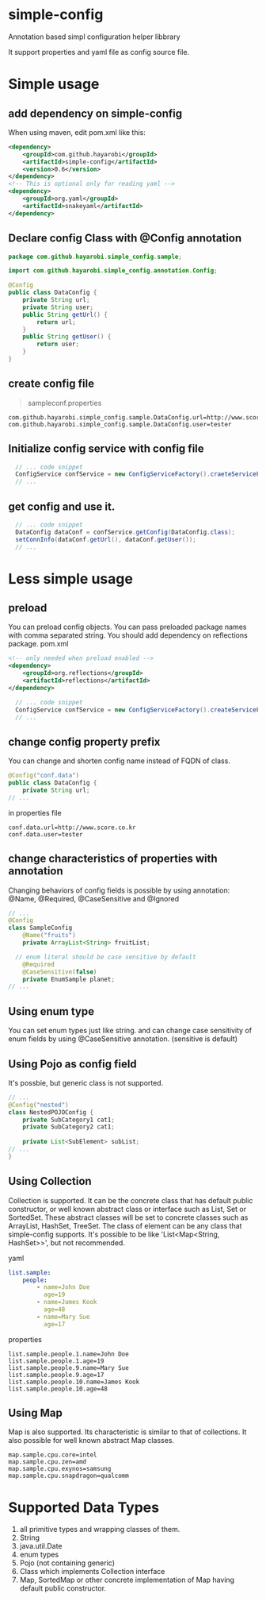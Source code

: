 # simple-config
Annotation based simpl configuration helper libbrary

It support properties and yaml file as config source file.

# Simple usage
## add dependency on simple-config 
When using maven, edit pom.xml like this: 
```xml
<dependency>
    <groupId>com.github.hayarobi</groupId>
    <artifactId>simple-config</artifactId>
    <version>0.6</version>
</dependency>
<!-- This is optional only for reading yaml -->
<dependency>
	<groupId>org.yaml</groupId>
	<artifactId>snakeyaml</artifactId>
</dependency>
```

## Declare config Class with @Config annotation
```java
package com.github.hayarobi.simple_config.sample;

import com.github.hayarobi.simple_config.annotation.Config;

@Config
public class DataConfig {
	private String url;
	private String user;
	public String getUrl() {
		return url;
	}
	public String getUser() {
		return user;
	}
}	
```
## create config file
> sampleconf.properties
```properties
com.github.hayarobi.simple_config.sample.DataConfig.url=http://www.score.co.kr
com.github.hayarobi.simple_config.sample.DataConfig.user=tester
```
## Initialize config service with config file
```java
  // ... code snippet
  ConfigService confService = new ConfigServiceFactory().craeteServiceFromResource("sampleconf.properties");
  // ...
```
## get config and use it.
```java
  // ... code snippet
  DataConfig dataConf = confService.getConfig(DataConfig.class);
  setConnInfo(dataConf.getUrl(), dataConf.getUser());
  // ...
```

# Less simple usage
## preload
 You can preload config objects. You can pass preloaded package names with comma separated string. You should add dependency on reflections package.
 pom.xml
```xml
<!-- only needed when preload enabled -->
<dependency>
	<groupId>org.reflections</groupId>
	<artifactId>reflections</artifactId>
</dependency>
```
```java
  // ... code snippet
  ConfigService confService = new ConfigServiceFactory().createServiceFromResource("sampleconf.properties", true, "com.github.hayarobi.exmaple.conf,com.others.conf");
  // ...
```

## change config property prefix
You can change and shorten config name instead of FQDN of class.
```java
@Config("conf.data")
public class DataConfig {
	private String url;
// ...
```
in properties file
```
conf.data.url=http://www.score.co.kr
conf.data.user=tester
```

## change characteristics of properties with annotation
Changing behaviors of config fields is possible by using annotation: @Name, @Required, @CaseSensitive and @Ignored
```java
// ...
@Config
class SampleConfig
	@Name("fruits")
	private ArrayList<String> fruitList;

  // enum literal should be case sensitive by default
	@Required
	@CaseSensitive(false) 
	private EnumSample planet;
// ...
```

## Using enum type
You can set enum types just like string. and can change case sensitivity of enum fields by using @CaseSensitive annotation. (sensitive is default)

## Using Pojo as config field
It's possbie, but generic class is not supported.
```java
// ...
@Config("nested")
class NestedPOJOConfig {
	private SubCategory1 cat1;
	private SubCategory2 cat1;
	
	private List<SubElement> subList; 	
// ...
}
```

## Using Collection
Collection is supported. 
It can be the concrete class that has default public constructor, or well known abstract class or interface such as List, Set or SortedSet. These abstract classes will be set to concrete classes such as ArrayList, HashSet, TreeSet. The class of element can be any class that simple-config supports. It's possible to be like 'List<Map<String, HashSet<Pojo>>>', but not recommended.

yaml
```yaml
list.sample:
    people:
        - name=John Doe
          age=19
        - name=James Kook
          age=48
        - name=Mary Sue
          age=17
```
properties
```
list.sample.people.1.name=John Doe
list.sample.people.1.age=19
list.sample.people.9.name=Mary Sue
list.sample.people.9.age=17
list.sample.people.10.name=James Kook
list.sample.people.10.age=48
```


## Using Map
Map is also supported. Its characteristic is similar to that of collections. It also possible for well known abstract Map classes.

```
map.sample.cpu.core=intel
map.sample.cpu.zen=amd
map.sample.cpu.exynos=samsung
map.sample.cpu.snapdragon=qualcomm
```


# Supported Data Types
1. all primitive types and wrapping classes of them. 
2. String
3. java.util.Date
4. enum types
5. Pojo (not containing generic)
6. Class which implements Collection interface
7. Map, SortedMap or other concrete implementation of Map having default public constructor.
 
